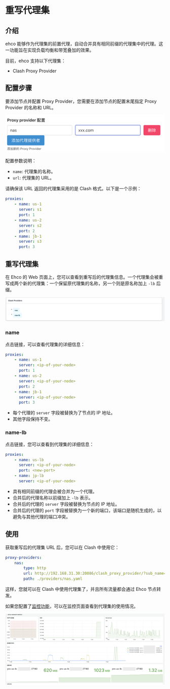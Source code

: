 # 重写代理集

## 介绍

ehco 能够作为代理集的前置代理，自动合并具有相同前缀的代理集中的代理。这一功能旨在实现负载均衡和带宽叠加的效果。

目前，ehco 支持以下代理集：

-   Clash Proxy Provider

## 配置步骤

要添加节点并配置 Proxy Provider，您需要在添加节点的配置末尾指定 Proxy Provider 的名称和 URL。

![添加代理集](../assets/node/add-proxy-provider.png)

配置参数说明：

-   `name`: 代理集的名称。
-   `url`: 代理集的 URL。

请确保该 URL 返回的代理集采用的是 Clash 格式。以下是一个示例：

```yaml
proxies:
    - name: us-1
      server: s1
      port: 1
    - name: us-2
      server: s2
      port: 2
    - name: jb-1
      server: s3
      port: 3
```

## 重写代理集

在 Ehco 的 Web 页面上，您可以查看到重写后的代理集信息。一个代理集会被重写成两个新的代理集：一个保留原代理集的名称，另一个则是原名称加上 `-lb` 后缀。

![代理集重写](../assets/node/proxy-provider.png)

### name

点击链接，可以查看代理集的详细信息：

```yaml
proxies:
    - name: us-1
      server: <ip-of-your-node>
      port: 1
    - name: us-2
      server: <ip-of-your-node>
      port: 2
    - name: jb-1
      server: <ip-of-your-node>
      port: 3
```

-   每个代理的 `server` 字段被替换为了节点的 IP 地址。
-   其他字段保持不变。

### name-lb

点击链接，您可以查看到代理集的详细信息：

```yaml
proxies:
    - name: us-lb
      server: <ip-of-your-node>
      port: <new-port>
    - name: jp-lb
      server: <ip-of-your-node>
```

-   具有相同前缀的代理会被合并为一个代理。
-   合并后的代理名称以前缀加上 `-lb` 表示。
-   合并后的代理的 `server` 字段被替换为节点的 IP 地址。
-   合并后的代理的 `port` 字段被替换为一个新的端口，该端口是随机生成的，以避免与其他代理的端口冲突。

## 使用

获取重写后的代理集 URL 后，您可以在 Clash 中使用它：

```yaml
proxy-providers:
    nas:
        type: http
        url: http://192.168.31.30:20086/clash_proxy_provider/?sub_name=nas&grouped=true
        path: ./providers/nas.yaml
```

这样，您就可以在 Clash 中使用代理集了，并且所有流量都会通过 Ehco 节点转发。

如果您配置了[监控功能](../usage/monitor.md)，可以在监控页面查看到代理集的使用情况。

![代理流量监控](../assets/node/proxy-traffic.png)
